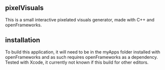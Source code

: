 ## pixelVisuals

This is a small interactive pixelated visuals generator, made with C++ and openFrameworks.

## installation

To build this application, it will need to be in the myApps folder installed with openFrameworks and as such requires openFrameworks as a dependency. Tested with Xcode, it currently not known if this build for other editors. 

